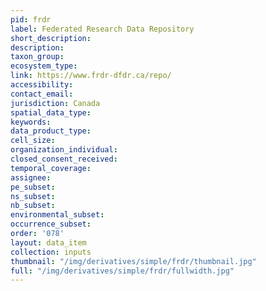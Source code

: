 ```yaml
---
pid: frdr
label: Federated Research Data Repository
short_description: 
description: 
taxon_group: 
ecosystem_type: 
link: https://www.frdr-dfdr.ca/repo/
accessibility: 
contact_email: 
jurisdiction: Canada
spatial_data_type: 
keywords: 
data_product_type: 
cell_size: 
organization_individual: 
closed_consent_received: 
temporal_coverage: 
assignee: 
pe_subset: 
ns_subset: 
nb_subset: 
environmental_subset: 
occurrence_subset: 
order: '078'
layout: data_item
collection: inputs
thumbnail: "/img/derivatives/simple/frdr/thumbnail.jpg"
full: "/img/derivatives/simple/frdr/fullwidth.jpg"
---
```

